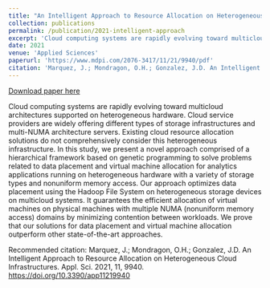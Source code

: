 ```yaml
---
title: "An Intelligent Approach to Resource Allocation on Heterogeneous Cloud Infrastructures"
collection: publications
permalink: /publication/2021-intelligent-approach
excerpt: 'Cloud computing systems are rapidly evolving toward multicloud architectures supported on heterogeneous hardware. Cloud service providers are widely offering different types of storage infrastructures and multi-NUMA architecture servers. Existing cloud resource allocation solutions do not comprehensively consider this heterogeneous infrastructure. In this study, we present a novel approach comprised of a hierarchical framework based on genetic programming to solve problems related to data placement and virtual machine allocation for analytics applications running on heterogeneous hardware with a variety of storage types and nonuniform memory access. Our approach optimizes data placement using the Hadoop File System on heterogeneous storage devices on multicloud systems. It guarantees the efficient allocation of virtual machines on physical machines with multiple NUMA (nonuniform memory access) domains by minimizing contention between workloads. We prove that our solutions for data placement and virtual machine allocation outperform other state-of-the-art approaches.'
date: 2021
venue: 'Applied Sciences'
paperurl: 'https://www.mdpi.com/2076-3417/11/21/9940/pdf'
citation: 'Marquez, J.; Mondragon, O.H.; Gonzalez, J.D. An Intelligent Approach to Resource Allocation on Heterogeneous Cloud Infrastructures. Appl. Sci. 2021, 11, 9940. https://doi.org/10.3390/app11219940'
---
```


<a href='https://www.mdpi.com/2076-3417/11/21/9940/pdf'>Download paper here</a>

Cloud computing systems are rapidly evolving toward multicloud architectures supported on heterogeneous hardware. Cloud service providers are widely offering different types of storage infrastructures and multi-NUMA architecture servers. Existing cloud resource allocation solutions do not comprehensively consider this heterogeneous infrastructure. In this study, we present a novel approach comprised of a hierarchical framework based on genetic programming to solve problems related to data placement and virtual machine allocation for analytics applications running on heterogeneous hardware with a variety of storage types and nonuniform memory access. Our approach optimizes data placement using the Hadoop File System on heterogeneous storage devices on multicloud systems. It guarantees the efficient allocation of virtual machines on physical machines with multiple NUMA (nonuniform memory access) domains by minimizing contention between workloads. We prove that our solutions for data placement and virtual machine allocation outperform other state-of-the-art approaches.

Recommended citation: Marquez, J.; Mondragon, O.H.; Gonzalez, J.D. An Intelligent Approach to Resource Allocation on Heterogeneous Cloud Infrastructures. Appl. Sci. 2021, 11, 9940. https://doi.org/10.3390/app11219940